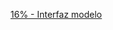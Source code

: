 [16% - Interfaz modelo](https://garyclarketech.teachable.com/courses/symfony7-microservice/lectures/55466109)